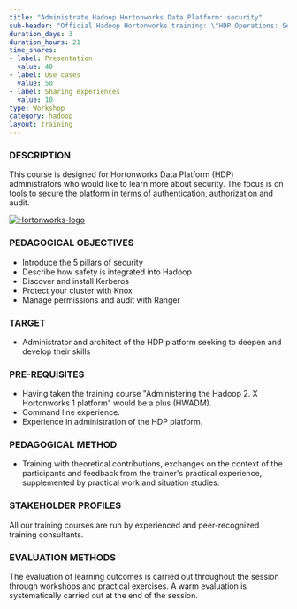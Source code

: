 ```yaml
---
title: "Administrate Hadoop Hortonworks Data Platform: security"
sub-header: "Official Hadoop Hortonworks training: \"HDP Operations: Security\""
duration_days: 3
duration_hours: 21
time_shares:
- label: Presentation
  value: 40
- label: Use cases
  value: 50
- label: Sharing experiences
  value: 10
type: Workshop
category: hadoop
layout: training
---
```


### DESCRIPTION
This course is designed for Hortonworks Data Platform (HDP) administrators who would like to learn more about security. The focus is on tools to secure the platform in terms of authentication, authorization and audit.

[![Hortonworks-logo](//d1ri137x9edlub.cloudfront.net/uploads/training_partner/logo/2/large_HW_logo.png)](http://hortonworks.com/partner/octo)

### PEDAGOGICAL OBJECTIVES
* Introduce the 5 pillars of security
* Describe how safety is integrated into Hadoop
* Discover and install Kerberos
* Protect your cluster with Knox
* Manage permissions and audit with Ranger

### TARGET
* Administrator and architect of the HDP platform seeking to deepen and develop their skills

### PRE-REQUISITES
* Having taken the training course "Administering the Hadoop 2. X Hortonworks 1 platform" would be a plus (HWADM).
* Command line experience.
* Experience in administration of the HDP platform.

### PEDAGOGICAL METHOD
* Training with theoretical contributions, exchanges on the context of the participants and feedback from the trainer's practical experience, supplemented by practical work and situation studies.

### STAKEHOLDER PROFILES
All our training courses are run by experienced and peer-recognized training consultants.

### EVALUATION METHODS
The evaluation of learning outcomes is carried out throughout the session through workshops and practical exercises. A warm evaluation is systematically carried out at the end of the session.